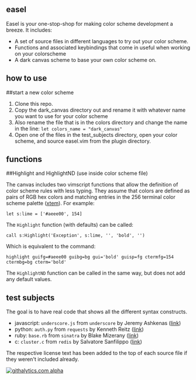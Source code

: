 easel
-----

Easel is your one-stop-shop for making color scheme development a breeze. It includes:

* A set of source files in different languages to try out your color scheme.
* Functions and associated keybindings that come in useful when working on your colorscheme
* A dark canvas scheme to base your own color scheme on.

how to use
----------

##start a new color scheme

1. Clone this repo.
2. Copy the dark_canvas directory out and rename it with whatever name you want to use for your color scheme
3. Also rename the file that is in the colors directory and change the name in the line: `let colors_name
   = "dark_canvas"`
4. Open one of the files in the test_subjects directory, open your color scheme, and source easel.vim from the plugin
   directory.


functions
---------

##Highlight and HighlightND (use inside color scheme file)

The canvas includes two vimscript functions that allow the definition of color scheme rules with less typing. They
assume that colors are defined as pairs of RGB hex colors and matching entries in the 256 terminal color scheme
palette ([xtem](www.calmar.ws/vim/256-xterm-24bit-rgb-color-chart.html)). For example:

    let s:lime = ['#aeee00', 154]

The `Highlight` function (with defaults) can be called:

    call s:Highlight('Exception', s:lime, '', 'bold', '')

Which is equivalent to the command:

    highlight guifg=#aeee00 guibg=bg gui='bold' guisp=fg ctermfg=154 ctermbg=bg cterm='bold'

The `HighlightND` function can be called in the same way, but does not add any default values.

test subjects
-------------

The goal is to have real code that shows all the different syntax constructs.

* javascript: `underscore.js` from `underscore` by Jeremy Ashkenas
  ([link](https://github.com/documentcloud/underscore))
* python: `auth.py` from `requests` by Kenneth Reitz ([link](https://github.com/kennethreitz/requests))
* ruby: `base.rb` from `sinatra` by Blake Mizerany ([link](https://github.com/sinatra/sinatra))
* c: `cluster.c` from `redis` by Salvatore Sanfilippo ([link](https://github.com/antirez/redis))

The respective license text has been added to the top of each source file if they weren't included already.

[![githalytics.com alpha](https://cruel-carlota.pagodabox.com/f0b269640a4a6ece70882a64ad79e823 "githalytics.com")](http://githalytics.com/nielsmadan/easel)
